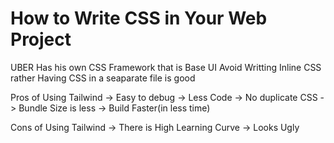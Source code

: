 # How to Write CSS in Your Web Project
UBER Has his own CSS Framework that is Base UI
Avoid Writting Inline CSS rather Having CSS in a seaparate file is good

Pros of Using Tailwind
->  Easy to debug 
->  Less Code
->  No duplicate CSS
->  Bundle Size is less
->  Build Faster(in less time)

Cons of Using Tailwind
->  There is High Learning Curve 
->  Looks Ugly